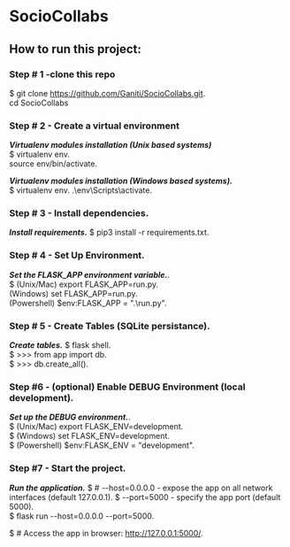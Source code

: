# SocioCollabs

## How to run this project:

### Step # 1 -clone this repo
$ git clone https://github.com/Ganiti/SocioCollabs.git.   
  cd SocioCollabs

### Step # 2 - Create a virtual environment

 ***Virtualenv modules installation (Unix based systems)***  
$ virtualenv env.   
  source env/bin/activate. 

 ***Virtualenv modules installation (Windows based systems).***   
$  virtualenv env. 
 .\env\Scripts\activate. 

### Step # 3 - Install dependencies. 

 ***Install requirements.*** 
$ pip3 install -r requirements.txt. 

### Step # 4 - Set Up Environment. 

 ***Set the FLASK_APP environment variable.***.  
$ (Unix/Mac) export FLASK_APP=run.py.  
  (Windows) set FLASK_APP=run.py.   
  (Powershell) $env:FLASK_APP = ".\run.py".   

### Step # 5 - Create Tables (SQLite persistance).  

 ***Create tables.*** 
$ flask shell.  
$ >>> from app import db.  
$ >>> db.create_all().  

### Step #6 - (optional) Enable DEBUG Environment (local development). 

 ***Set up the DEBUG environment.***.  
$  (Unix/Mac) export FLASK_ENV=development.   
$  (Windows) set FLASK_ENV=development.   
$  (Powershell) $env:FLASK_ENV = "development".   

### Step #7 - Start the project. 

 ***Run the application.*** 
$ # --host=0.0.0.0 - expose the app on all network interfaces (default 127.0.0.1).
$ --port=5000    - specify the app port (default 5000).  
$ flask run --host=0.0.0.0 --port=5000.   

$ # Access the app in browser: http://127.0.0.1:5000/. 
